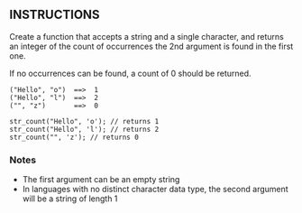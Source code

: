 ## INSTRUCTIONS

Create a function that accepts a string and a single character, and returns an integer of the count of occurrences the 2nd argument is found in the first one.

If no occurrences can be found, a count of 0 should be returned.
```
("Hello", "o")  ==>  1
("Hello", "l")  ==>  2
("", "z")       ==>  0
```
```
str_count("Hello", 'o'); // returns 1
str_count("Hello", 'l'); // returns 2
str_count("", 'z'); // returns 0
```
### Notes
- The first argument can be an empty string
- In languages with no distinct character data type, the second argument will be a string of length 1